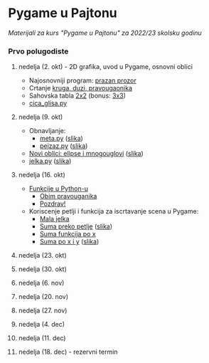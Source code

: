 # Pygame u Pajtonu

*Materijali za kurs "Pygame u Pajtonu" za 2022/23 skolsku godinu*

### Prvo polugodiste

1. nedelja (2. okt) - 2D grafika, uvod u Pygame, osnovni oblici
    - Najosnovniji program: [prazan prozor](01_nedelja/1_prazan_prozor.py) 
    - Crtanje [kruga, duzi, pravougaonika](01_nedelja/2_krug_duz_pravougaonik.py)
    - Sahovska tabla [2x2](01_nedelja/3_sah.py) (bonus: [3x3](01_nedelja/3.5_sah3x3.py))
    - [cica_glisa.py](01_nedelja/4_stickman.py)

2. nedelja (9. okt)
    - Obnavljanje: 
      - [meta.py](02_nedelja/meta.py) ([slika](02_nedelja/meta.png))
      - [pejzaz.py](02_nedelja/pejzaz.py) ([slika](02_nedelja/pejzaz.png))
    - [Novi oblici: elipse i mnogouglovi](02_nedelja/novi_oblici.py)
      ([slika](02_nedelja/novi_oblici.png))
    - [jelka.py](02_nedelja/jelka.py) ([slika](02_nedelja/jelka.png))

3. nedelja (16. okt)
    - [Funkcije u Python-u](03_nedelja/funkcije.md)
      - [Obim pravouganika](03_nedelja/0_obim.py)
      - [Pozdrav!](03_nedelja/1_pozdrav.py)
    - Koriscenje petlji i funkcija za iscrtavanje scena u Pygame:
      - [Mala jelka](03_nedelja/2_jelka_mala.py)
      - [Suma preko petlje](03_nedelja/3_suma_petlja.py)
        ([slika](03_nedelja/suma_a.png))
      - [Suma funkcija po x](03_nedelja/4_suma_fje_po_x.py)
      - [Suma po x i y](03_nedelja/5_suma_fje_po_xy.py)
        ([slika](03_nedelja/suma_b.png))
4. nedelja (23. okt)

5. nedelja (30. okt)

6. nedelja (6. nov)

7. nedelja (20. nov)

8. nedelja (27. nov)

9. nedelja (4. dec)

10. nedelja (11. dec)

11. nedelja (18. dec) - rezervni termin
